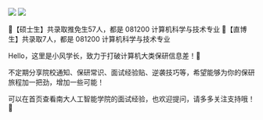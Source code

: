 ![](https://pic.imgdb.cn/item/65e4707b9f345e8d0368fb64.png)
![](https://pic.imgdb.cn/item/65e4707b9f345e8d0368fbcf.png)

🎉【硕士生】共录取推免生57人，都是 081200 计算机科学与技术专业
🎉【直博生】共录取7人，都是 081200 计算机科学与技术专业

Hello，这里是小风学长，致力于打破计算机大类保研信息差！📌

不定期分享院校通知、保研常识、面试经验贴、逆袭技巧等，希望能够为你的保研旅程加一把劲，增加一些可能！


可以在首页查看南大人工智能学院的面试经验，也欢迎提问，请多多关注支持哦！💞